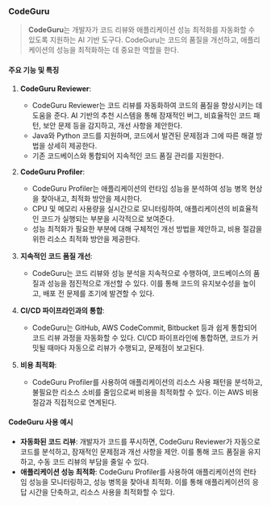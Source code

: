 
### CodeGuru

> **CodeGuru**는 개발자가 코드 리뷰와 애플리케이션 성능 최적화를 자동화할 수 있도록 지원하는 AI 기반 도구다. CodeGuru는 코드의 품질을 개선하고, 애플리케이션의 성능을 최적화하는 데 중요한 역할을 한다.

#### 주요 기능 및 특징

1. **CodeGuru Reviewer**:
    - CodeGuru Reviewer는 코드 리뷰를 자동화하여 코드의 품질을 향상시키는 데 도움을 준다. AI 기반의 추천 시스템을 통해 잠재적인 버그, 비효율적인 코드 패턴, 보안 문제 등을 감지하고, 개선 사항을 제안한다.
    - Java와 Python 코드를 지원하며, 코드에서 발견된 문제점과 그에 따른 해결 방법을 상세히 제공한다.
    - 기존 코드베이스와 통합되어 지속적인 코드 품질 관리를 지원한다.

2. **CodeGuru Profiler**:
    - CodeGuru Profiler는 애플리케이션의 런타임 성능을 분석하여 성능 병목 현상을 찾아내고, 최적화 방안을 제시한다.
    - CPU 및 메모리 사용량을 실시간으로 모니터링하여, 애플리케이션의 비효율적인 코드가 실행되는 부분을 시각적으로 보여준다.
    - 성능 최적화가 필요한 부분에 대해 구체적인 개선 방법을 제안하고, 비용 절감을 위한 리소스 최적화 방안을 제공한다.

3. **지속적인 코드 품질 개선**:
    - CodeGuru는 코드 리뷰와 성능 분석을 지속적으로 수행하여, 코드베이스의 품질과 성능을 점진적으로 개선할 수 있다. 이를 통해 코드의 유지보수성을 높이고, 배포 전 문제를 조기에 발견할 수 있다.

4. **CI/CD 파이프라인과의 통합**:
    - CodeGuru는 GitHub, AWS CodeCommit, Bitbucket 등과 쉽게 통합되어 코드 리뷰 과정을 자동화할 수 있다. CI/CD 파이프라인에 통합하면, 코드가 커밋될 때마다 자동으로 리뷰가 수행되고, 문제점이 보고된다.

5. **비용 최적화**:
    - CodeGuru Profiler를 사용하여 애플리케이션의 리소스 사용 패턴을 분석하고, 불필요한 리소스 소비를 줄임으로써 비용을 최적화할 수 있다. 이는 AWS 비용 절감과 직접적으로 연계된다.

#### CodeGuru 사용 예시

- **자동화된 코드 리뷰**: 개발자가 코드를 푸시하면, CodeGuru Reviewer가 자동으로 코드를 분석하고, 잠재적인 문제점과 개선 사항을 제안. 이를 통해 코드 품질을 유지하고, 수동 코드 리뷰의 부담을 줄일 수 있다.
- **애플리케이션 성능 최적화**: CodeGuru Profiler를 사용하여 애플리케이션의 런타임 성능을 모니터링하고, 성능 병목을 찾아내 최적화. 이를 통해 애플리케이션의 응답 시간을 단축하고, 리소스 사용을 최적화할 수 있다.

